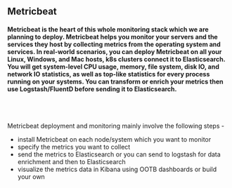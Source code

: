 ## Metricbeat
<h4> Metricbeat is the heart of this whole monitoring stack which we are planning to deploy. Metricbeat helps you monitor your servers and the services they host by collecting metrics from the operating system and services. In real-world scenarios, you can deploy Metricbeat on all your Linux, Windows, and Mac hosts, k8s clusters connect it to Elasticsearch. You will get system-level CPU usage, memory, file system, disk IO, and network IO statistics, as well as top-like statistics for every process running on your systems. You can transform or enrich your metrics then use Logstash/FluentD before sending it to Elasticsearch. </h4>

<br>
<br>


Metricbeat deployment and monitoring mainly involve the following steps - <br>
- install Metricbeat on each node/system which you want to monitor
- specify the metrics you want to collect
- send the metrics to Elasticsearch or you can send to logstash for data enrichment and then to Elasticsearch
- visualize the metrics data in Kibana using OOTB dashboards or build your own